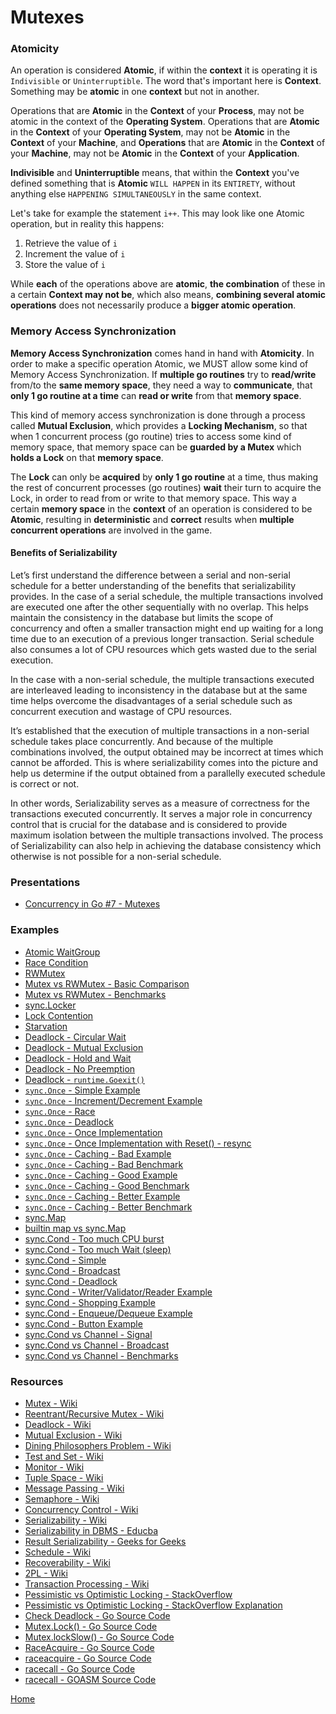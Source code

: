 # Mutexes

### Atomicity

An operation is considered **Atomic**, if within the **context** it is operating it is `Indivisible` or `Uninterruptible`.
The word that's important here is **Context**. Something may be **atomic** in one **context** but not in another.

Operations that are **Atomic** in the **Context** of your **Process**, may not be atomic in the context of the **Operating System**.
Operations that are **Atomic** in the **Context** of your **Operating System**, may not be **Atomic** in the **Context** of your **Machine**,
and **Operations** that are **Atomic** in the **Context** of your **Machine**, may not be **Atomic** in the **Context** of your **Application**.

**Indivisible** and **Uninterruptible** means, that within the **Context** you've defined something that is **Atomic**
`WILL HAPPEN` in its `ENTIRETY`, without anything else `HAPPENING SIMULTANEOUSLY` in the same context.

Let's take for example the statement `i++`. This may look like one Atomic operation, but in reality this happens:

1. Retrieve the value of `i`
2. Increment the value of `i`
3. Store the value of `i`

While **each** of the operations above are **atomic**, **the combination** of these in a certain **Context may not be**,
which also means, **combining several atomic operations** does not necessarily produce a **bigger atomic operation**.

### Memory Access Synchronization

**Memory Access Synchronization** comes hand in hand with **Atomicity**. In order to make a specific operation Atomic,
we MUST allow some kind of Memory Access Synchronization. If **multiple go routines** try to **read/write** from/to the **same
memory space**, they need a way to **communicate**, that **only 1 go routine at a time** can **read or write** from that **memory space**.

This kind of memory access synchronization is done through a process called **Mutual Exclusion**, which provides a **Locking
Mechanism**, so that when 1 concurrent process (go routine) tries to access some kind of memory space, that memory space
can be **guarded by a Mutex** which **holds a Lock** on that **memory space**.

The **Lock** can only be **acquired** by **only 1 go routine** at a time, thus making the rest of concurrent processes (go routines)
**wait** their turn to acquire the Lock, in order to read from or write to that memory space. This way a certain **memory
space** in the **context** of an operation is considered to be **Atomic**, resulting in **deterministic** and **correct** results when
**multiple concurrent operations** are involved in the game.

#### Benefits of Serializability

Let’s first understand the difference between a serial and non-serial schedule for a better understanding of the benefits
that serializability provides. In the case of a serial schedule, the multiple transactions involved are executed one
after the other sequentially with no overlap. This helps maintain the consistency in the database but limits the scope
of concurrency and often a smaller transaction might end up waiting for a long time due to an execution of a previous
longer transaction. Serial schedule also consumes a lot of CPU resources which gets wasted due to the serial execution.

In the case with a non-serial schedule, the multiple transactions executed are interleaved leading to inconsistency in
the database but at the same time helps overcome the disadvantages of a serial schedule such as concurrent execution
and wastage of CPU resources.

It’s established that the execution of multiple transactions in a non-serial schedule takes place concurrently.
And because of the multiple combinations involved, the output obtained may be incorrect at times which cannot be afforded.
This is where serializability comes into the picture and help us determine if the output obtained from a parallelly
executed schedule is correct or not.

In other words, Serializability serves as a measure of correctness for the transactions executed concurrently.
It serves a major role in concurrency control that is crucial for the database and is considered to provide
maximum isolation between the multiple transactions involved. The process of Serializability can also help in achieving
the database consistency which otherwise is not possible for a non-serial schedule.

### Presentations

- [Concurrency in Go #7 - Mutexes](https://github.com/golang-basics/concurrency/raw/master/presentations/7_mutexes)

### Examples

- [Atomic WaitGroup](https://github.com/golang-basics/concurrency/blob/master/mutexes/atomic-waitgroup/main.go)
- [Race Condition](https://github.com/golang-basics/concurrency/blob/master/mutexes/race-condition/main.go)
- [RWMutex](https://github.com/golang-basics/concurrency/blob/master/mutexes/read-write/main.go)
- [Mutex vs RWMutex - Basic Comparison](https://github.com/golang-basics/concurrency/blob/master/mutexes/mutex-vs-rwmutex/basic/main.go)
- [Mutex vs RWMutex - Benchmarks](https://github.com/golang-basics/concurrency/blob/master/mutexes/mutex-vs-rwmutex/benchmarks/mutex_vs_rwmutex_test.go)
- [sync.Locker](https://github.com/golang-basics/concurrency/blob/master/mutexes/mutex-vs-rwmutex/synclocker/main.go)
- [Lock Contention](https://github.com/golang-basics/concurrency/blob/master/mutexes/lock-contention/main.go)
- [Starvation](https://github.com/golang-basics/concurrency/blob/master/mutexes/starvation/main.go)
- [Deadlock - Circular Wait](https://github.com/golang-basics/concurrency/blob/master/mutexes/deadlocks/circular-wait/main.go)
- [Deadlock - Mutual Exclusion](https://github.com/golang-basics/concurrency/blob/master/mutexes/deadlocks/mutual-exclusion/main.go)
- [Deadlock - Hold and Wait](https://github.com/golang-basics/concurrency/blob/master/mutexes/deadlocks/hold-and-wait/main.go)
- [Deadlock - No Preemption](https://github.com/golang-basics/concurrency/blob/master/mutexes/deadlocks/no-preemption/main.go)
- [Deadlock - `runtime.Goexit()`](https://github.com/golang-basics/concurrency/blob/master/mutexes/deadlocks/goexit/main.go)
- [`sync.Once` - Simple Example](https://github.com/golang-basics/concurrency/blob/master/mutexes/once/simple/main.go)
- [`sync.Once` - Increment/Decrement Example](https://github.com/golang-basics/concurrency/blob/master/mutexes/once/inc-dec/main.go)
- [`sync.Once` - Race](https://github.com/golang-basics/concurrency/blob/master/mutexes/once/race/main.go)
- [`sync.Once` - Deadlock](https://github.com/golang-basics/concurrency/blob/master/mutexes/once/deadlock/main.go)
- [`sync.Once` - Once Implementation](https://github.com/golang-basics/concurrency/blob/master/mutexes/once/once-implementation/main.go)
- [`sync.Once` - Once Implementation with Reset() - resync](https://github.com/golang-basics/concurrency/blob/master/mutexes/once/resync/main.go)
- [`sync.Once` - Caching - Bad Example](https://github.com/golang-basics/concurrency/blob/master/mutexes/once/caching/bad/main.go)
- [`sync.Once` - Caching - Bad Benchmark](https://github.com/golang-basics/concurrency/blob/master/mutexes/once/caching/bad/bad_test.go)
- [`sync.Once` - Caching - Good Example](https://github.com/golang-basics/concurrency/blob/master/mutexes/once/caching/good/main.go)
- [`sync.Once` - Caching - Good Benchmark](https://github.com/golang-basics/concurrency/blob/master/mutexes/once/caching/good/good_test.go)
- [`sync.Once` - Caching - Better Example](https://github.com/golang-basics/concurrency/blob/master/mutexes/once/caching/better/main.go)
- [`sync.Once` - Caching - Better Benchmark](https://github.com/golang-basics/concurrency/blob/master/mutexes/once/caching/better/better_test.go)
- [sync.Map](https://github.com/golang-basics/concurrency/blob/master/mutexes/syncmap/main.go)
- [builtin map vs sync.Map](https://github.com/golang-basics/concurrency/blob/master/mutexes/builtinmap-vs-syncmap/builtinmap_vs_syncmap_test.go)
- [sync.Cond - Too much CPU burst](https://github.com/golang-basics/concurrency/blob/master/mutexes/cond/too-much-cpu/main.go)
- [sync.Cond - Too much Wait (sleep)](https://github.com/golang-basics/concurrency/blob/master/mutexes/cond/too-much-cpu/main.go)
- [sync.Cond - Simple](https://github.com/golang-basics/concurrency/blob/master/mutexes/cond/simple/main.go)
- [sync.Cond - Broadcast](https://github.com/golang-basics/concurrency/blob/master/mutexes/cond/broadcast/main.go)
- [sync.Cond - Deadlock](https://github.com/golang-basics/concurrency/blob/master/mutexes/cond/deadlock/main.go)
- [sync.Cond - Writer/Validator/Reader Example](https://github.com/golang-basics/concurrency/blob/master/mutexes/cond/writer-validator-reader/main.go)
- [sync.Cond - Shopping Example](https://github.com/golang-basics/concurrency/blob/master/mutexes/cond/shopping/main.go)
- [sync.Cond - Enqueue/Dequeue Example](https://github.com/golang-basics/concurrency/blob/master/mutexes/cond/enqueue-dequeue/main.go)
- [sync.Cond - Button Example](https://github.com/golang-basics/concurrency/blob/master/mutexes/cond/enqueue-dequeue/main.go)
- [sync.Cond vs Channel - Signal](https://github.com/golang-basics/concurrency/blob/master/mutexes/cond/cond-vs-channel/signal/main.go)
- [sync.Cond vs Channel - Broadcast](https://github.com/golang-basics/concurrency/blob/master/mutexes/cond/cond-vs-channel/broadcast/main.go)
- [sync.Cond vs Channel - Benchmarks](https://github.com/golang-basics/concurrency/blob/master/mutexes/cond/cond-vs-channel/benchmarks/cond_vs_channel_test.go)

### Resources

- [Mutex - Wiki](https://en.wikipedia.org/wiki/Mutual_exclusion)
- [Reentrant/Recursive Mutex - Wiki](https://en.wikipedia.org/wiki/Reentrant_mutex)
- [Deadlock - Wiki](https://en.wikipedia.org/wiki/Deadlock)
- [Mutual Exclusion - Wiki](https://en.wikipedia.org/wiki/Mutual_exclusion)
- [Dining Philosophers Problem - Wiki](https://en.wikipedia.org/wiki/Dining_philosophers_problem)
- [Test and Set - Wiki](https://en.wikipedia.org/wiki/Test-and-set)
- [Monitor - Wiki](https://en.wikipedia.org/wiki/Monitor_(synchronization))
- [Tuple Space - Wiki](https://en.wikipedia.org/wiki/Tuple_space)
- [Message Passing - Wiki](https://en.wikipedia.org/wiki/Message_passing)
- [Semaphore - Wiki](https://en.wikipedia.org/wiki/Semaphore_(programming))
- [Concurrency Control - Wiki](https://en.wikipedia.org/wiki/Concurrency_control)
- [Serializability - Wiki](https://en.wikipedia.org/wiki/Serializability)
- [Serializability in DBMS - Educba](https://www.educba.com/serializability-in-dbms/)
- [Result Serializability - Geeks for Geeks](https://www.geeksforgeeks.org/result-serializability-in-dbms/)
- [Schedule - Wiki](https://en.wikipedia.org/wiki/Schedule_(computer_science))
- [Recoverability - Wiki](https://en.wikipedia.org/wiki/Schedule_(computer_science)#Recoverable)
- [2PL - Wiki](https://en.wikipedia.org/wiki/Two-phase_locking)
- [Transaction Processing - Wiki](https://en.wikipedia.org/wiki/Transaction_processing)
- [Pessimistic vs Optimistic Locking - StackOverflow](https://stackoverflow.com/questions/129329/optimistic-vs-pessimistic-locking)
- [Pessimistic vs Optimistic Locking - StackOverflow Explanation](https://stackoverflow.com/a/58952004)
- [Check Deadlock - Go Source Code](https://github.com/golang/go/blob/master/src/runtime/proc.go#L5122-L5221)
- [Mutex.Lock() - Go Source Code](https://github.com/golang/go/blob/master/src/sync/mutex.go#L76)
- [Mutex.lockSlow() - Go Source Code](https://github.com/golang/go/blob/master/src/sync/mutex.go#L108:17)
- [RaceAcquire - Go Source Code](https://github.com/golang/go/blob/master/src/runtime/race.go#L37)
- [raceacquire - Go Source Code](https://github.com/golang/go/blob/master/src/runtime/race.go#L515)
- [racecall - Go Source Code](https://github.com/golang/go/blob/master/src/runtime/race.go#L348)
- [racecall - GOASM Source Code](https://github.com/golang/go/blob/master/src/runtime/race_amd64.s#L384)

[Home](https://github.com/golang-basics/concurrency)
